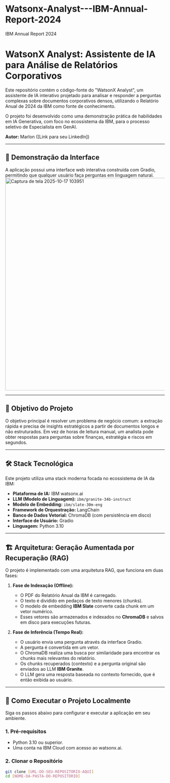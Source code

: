 # Watsonx-Analyst---IBM-Annual-Report-2024
IBM Annual Report 2024
# WatsonX Analyst: Assistente de IA para Análise de Relatórios Corporativos

Este repositório contém o código-fonte do "WatsonX Analyst", um assistente de IA interativo projetado para analisar e responder a perguntas complexas sobre documentos corporativos densos, utilizando o Relatório Anual de 2024 da IBM como fonte de conhecimento.

O projeto foi desenvolvido como uma demonstração prática de habilidades em IA Generativa, com foco no ecossistema da IBM, para o processo seletivo de Especialista em GenAI.

**Autor:** Marlon ([Link para seu LinkedIn])

---

## 📸 Demonstração da Interface

A aplicação possui uma interface web interativa construída com Gradio, permitindo que qualquer usuário faça perguntas em linguagem natural.
<img width="1579" height="669" alt="Captura de tela 2025-10-17 103951" src="https://github.com/user-attachments/assets/1c2e8d4f-968b-44be-b38e-73ab7f514c5c" />


---

## 🎯 Objetivo do Projeto

O objetivo principal é resolver um problema de negócio comum: a extração rápida e precisa de insights estratégicos a partir de documentos longos e não estruturados. Em vez de horas de leitura manual, um analista pode obter respostas para perguntas sobre finanças, estratégia e riscos em segundos.

---

## 🛠️ Stack Tecnológica

Este projeto utiliza uma stack moderna focada no ecossistema de IA da IBM:

* **Plataforma de IA:** IBM watsonx.ai
* **LLM (Modelo de Linguagem):** `ibm/granite-34b-instruct`
* **Modelo de Embedding:** `ibm/slate-30m-eng`
* **Framework de Orquestração:** LangChain
* **Banco de Dados Vetorial:** ChromaDB (com persistência em disco)
* **Interface de Usuário:** Gradio
* **Linguagem:** Python 3.10


---

## 🏗️ Arquitetura: Geração Aumentada por Recuperação (RAG)

O projeto é implementado com uma arquitetura RAG, que funciona em duas fases:

1.  **Fase de Indexação (Offline):**
    * O PDF do Relatório Anual da IBM é carregado.
    * O texto é dividido em pedaços de texto menores (chunks).
    * O modelo de embedding **IBM Slate** converte cada chunk em um vetor numérico.
    * Esses vetores são armazenados e indexados no **ChromaDB** e salvos em disco para execuções futuras.

2.  **Fase de Inferência (Tempo Real):**
    * O usuário envia uma pergunta através da interface Gradio.
    * A pergunta é convertida em um vetor.
    * O ChromaDB realiza uma busca por similaridade para encontrar os chunks mais relevantes do relatório.
    * Os chunks recuperados (contexto) e a pergunta original são enviados ao LLM **IBM Granite**.
    * O LLM gera uma resposta baseada no contexto fornecido, que é então exibida ao usuário.

---

## 🚀 Como Executar o Projeto Localmente

Siga os passos abaixo para configurar e executar a aplicação em seu ambiente.

### 1. Pré-requisitos
* Python 3.10 ou superior.
* Uma conta na IBM Cloud com acesso ao watsonx.ai.

### 2. Clonar o Repositório
```bash
git clone [URL-DO-SEU-REPOSITÓRIO-AQUI]
cd [NOME-DA-PASTA-DO-REPOSITÓRIO]
